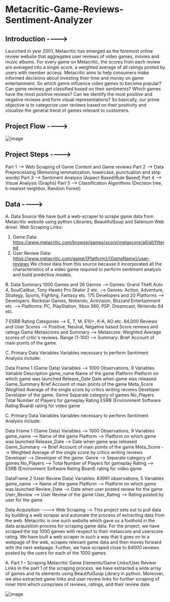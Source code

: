 # Metacritic-Game-Reviews-Sentiment-Analyzer

## Introduction ---->

Launched in year 2001, Metacritic has emerged as the foremost online review website that aggregates user reviews of video games, movies and music albums. For every game on Metacritic, the scores from each review are averaged into a single score, a weighted average of all ratings posted by users with member access. Metacritic aims to help consumers make informed decisions about investing their time and money on game entertainment. So which genre influence video games to become popular? Can game reviews get classified based on their sentiments? Which games have the most positive reviews? Can we identify the most positive and negative reviews and form visual representations? So basically, our prime objective is to categorize user reviews based on their positivity and visualize the general trend of games relevant to customers.

## Project Flow ---->

![image](https://user-images.githubusercontent.com/57821332/115661127-004dd280-a30b-11eb-9a97-cb0f54ac8b1f.png)

## Project Steps ---->

Part 1 --> Web Scraping of Game Content and Game reviews
Part 2 --> Data Preprocessing (Removing lemmatization, lowercase, punctuation and stop words)
Part 3 --> Sentiment Analysis (Aspect Based/Rule Based)
Part 4 --> Visual Analysis (Graphs)
Part 5 --> Classification Algorithms (Decision tree, k-nearest neighbor, Random Forest)

## Data ---->

A. Data Source
We have built a web-scraper to scrape game data from Metacritic website using python Libraries; BeautifulSoup and Selenium Web driver.
Web Scraping Links:
1. Game Data:
https://www.metacritic.com/browse/games/score/metascore/all/all/filtered
2. User Review Data:
https://www.metacritic.com/game/{Platform}/{GameName}/user-reviews
We chose data from this source because it incorporated all the characteristics of a video game required to perform sentiment analysis and build predictive models.

B. Data Summary
1000 Games and 26 Genres
 --> Games: Grand Theft Auto 4, SoulCalibur, Tony Hawks Pro Skater 2 etc.
 --> Genres: Action, Adventure, Strategy, Sports, Fighting, Fantasy etc.
175 Developers and 20 Platforms
--> Developers: Rockstar Games, Nintendo, Activision, Blizzard Entertainment etc.
-->  Platforms: PC, PlayStation, Xbox 360, PSP, Dreamcast, Nintendo 64 etc.

7 ESRB Rating Categories
-->  E, T, M, E10+, K-A, AO etc.
84,000 Reviews and User Scores
--> Positive, Neutral, Negative based Score reviews and ratings
Game Metascores and Summary
--> Metascore: Weighted Average scores of critic's reviews. Range (1-100)
--> Summary: Brief Account of main points of the game.

C. Primary Data Variables
Variables necessary to perform Sentiment Analysis include:

Data Frame 1 (Game Data) Variables --> 1000 Observations, 9 Variables
Variable	Description
game_name	Name of the game
Platform	Platform on which game was launched
Release_Date	Date when game was released
Game_Summary	Brief Account of main points of the game
Meta_Score	Weighted Average of the single score by critics writing reviews
Developer	Developer of the game.
Genre	Separate category of games
No_Players	Total Number of Players for gameplay
Rating	ESRB (Environment Software Rating Board) rating for video game


C. Primary Data Variables
Variables necessary to perform Sentiment Analysis include:

Data Frame 1 (Game Data) Variables --> 1000 Observations, 9 Variables
game_name     -->	Name of the game
Platform	     --> Platform on which game was launched
Release_Date  -->	Date when game was released
Game_Summary	 --> Brief Account of main points of the game
Meta_Score	   --> Weighted Average of the single score by critics writing reviews
Developer	    --> Developer of the game.
Genre         --> Separate category of games
No_Players    -->	Total Number of Players for gameplay
Rating	       --> ESRB (Environment Software Rating Board) rating for video game


DataFrame 2 (User Review Data) Variables: 83991 observations, 5 Variables
game_name     --> Name of the game
Platform	    --> Platform on which game was launched
Review_Date	  --> Date when user posted review for the game
User_Review	  --> User Review of the game
User_Rating	  --> Rating posted by user for the game



Data Acquisition ---->
Web Scraping -->
This project sets out to pull data by building a web scraper and automate the process of extracting data from the web. Metacritic is one such website which gave us a foothold in the data acquisition process for scraping game data. For the project, we have scraped the top 1000 games with respect to their metascore and userscore rating. We have built a web scraper in such a way that it goes on to a webpage of the web, scrapes relevant game data and then moves forward with the next webpage. Further, we have scraped close to 84000 reviews posted by the users for each of the 1000 games.

A. Part 1 – Scraping Metacritic Game Elements/Game Links/User Review Links
In the part 1 of the scraping process, we have extracted a wide array of games and its elements using BeautifulSoup Library in python. Moreover, we also extracted game links and user review links for further scraping of inner html which comprises of reviews, ratings, and their review date.

![image](https://user-images.githubusercontent.com/57821332/115755092-f3f96200-a36a-11eb-80fe-15475d01187e.png)
